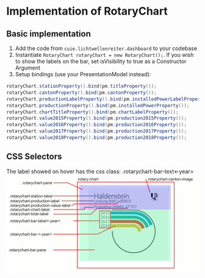# Implementation of RotaryChart

## Basic implementation
1. Add the code from `cuie.lichtwellenreiter.dashboard` to your codebase
2. Instantiate `RotaryChart rotaryChart = new RotaryChart();`. If you wish to show the labels on the bar, set isVisibility to true as a Constructor Argument
3. Setup bindings (use your PresentationModel instead):
```java
rotaryChart.stationProperty().bind(pm.titleProperty());
rotaryChart.cantonProperty().bind(pm.cantonProperty());
rotaryChart.productionLabelProperty().bind(pm.installedPowerLabelProperty());
rotaryChart.productionProperty().bind(pm.installedPowerProperty());
rotaryChart.chartTitleProperty().bind(pm.chartLabelProperty());
rotaryChart.value2015Property().bind(pm.production2015Property());
rotaryChart.value2016Property().bind(pm.production2016Property());
rotaryChart.value2017Property().bind(pm.production2017Property());
rotaryChart.value2018Property().bind(pm.production2018Property());
```

## CSS Selectors
The label showed on hover has the css class: .rotarychart-bar-text<-year>
![css-selectors](./css-selectors.png)
